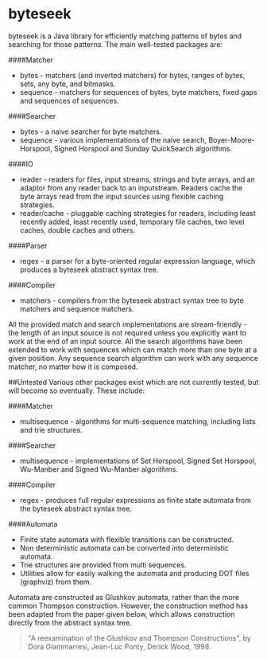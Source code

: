 # byteseek
byteseek is a Java library for efficiently matching patterns of bytes and searching for those patterns.  The main well-tested packages are:

####Matcher
* bytes - matchers (and inverted matchers) for bytes, ranges of bytes, sets, any byte, and bitmasks.
* sequence - matchers for sequences of bytes, byte matchers, fixed gaps and sequences of sequences.  

####Searcher
* bytes - a naive searcher for byte matchers.
* sequence - various implementations of the naive search, Boyer-Moore-Horspool, Signed Horspool and Sunday QuickSearch algorithms.

####IO
* reader - readers for files, input streams, strings and byte arrays, and an adaptor from any reader back to an inputstream.  Readers cache the byte arrays read from the input sources using flexible caching strategies.
* reader/cache - pluggable caching strategies for readers, including least recently added, least recently used, temporary file caches, two level caches, double caches and others.

####Parser
* regex - a parser for a byte-oriented regular expression language, which produces a byteseek abstract syntax tree.

####Compiler
* matchers - compilers from the byteseek abstract syntax tree to byte matchers and sequence matchers.

All the provided match and search implementations are stream-friendly - the length of an input source is not required unless you explicitly want to work at the end of an input source.  All the search algorithms have been extended to work with sequences which can match more than one byte at a given position.  Any sequence search algorithm can work with any sequence matcher, no matter how it is composed.


##Untested
Various other packages exist which are not currently tested, but will become so eventually.  These include:

####Matcher
* multisequence - algorithms for multi-sequence matching, including lists and trie structures.

####Searcher
* multisequence - implementations of Set Horspool, Signed Set Horspool, Wu-Manber and Signed Wu-Manber algorithms.

####Compiler
* regex - produces full regular expressions as finite state automata from the byteseek abstract syntax tree.

####Automata
* Finite state automata with flexible transitions can be constructed. 
* Non deterministic automata can be converted into deterministic automata.
* Trie structures are provided from multi sequences. 
* Utilities allow for easily walking the automata and producing DOT files (graphviz) from them.

Automata are constructed as Glushkov automata, rather than the more common Thompson construction.  However, the construction method has been adapted from the paper given below, which allows construction directly from the abstract syntax tree.

> "A reexamination of the Glushkov and Thompson Constructions", by Dora Giammarresi, Jean-Luc Ponty, Derick Wood, 1998.
